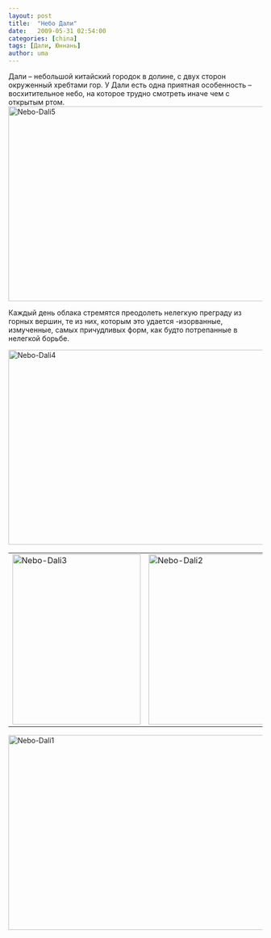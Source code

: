 ```yaml
---
layout: post
title:  "Небо Дали"
date:   2009-05-31 02:54:00
categories: [china]
tags: [Дали, Юннань]
author: uma
---
```


<p>Дали &ndash; небольшой китайский городок в долине, с двух сторон окруженный хребтами гор. У Дали есть одна приятная особенность &ndash; восхитительное небо, на которое трудно смотреть иначе чем с открытым ртом. <a href="/dali-yunnan/nebo-dali5.jpg"><img title="Nebo-Dali5" style="border: 0px;" height="386" alt="Nebo-Dali5" src="/dali-yunnan/nebo-dali5-thumb.jpg" width="513" border="0"></a></p>

<p>Каждый день облака стремятся преодолеть нелегкую преграду из горных вершин, те из них, которым это удается -изорванные, измученные, самых причудливых форм, как будто потрепанные в нелегкой борьбе.</p>
<p><a href="/dali-yunnan/nebo-dali4.jpg"><img title="Nebo-Dali4" style="border: 0px;" height="386" alt="Nebo-Dali4" src="/dali-yunnan/nebo-dali4-thumb.jpg" width="513" border="0"></a></p>
<table cellspacing="0" cellpadding="0" width="510" border="0">
<tbody>
<tr>
<td valign="top" width="255"><a href="/dali-yunnan/nebo-dali3.jpg"><img title="Nebo-Dali3" style="border: 0px;" height="337" alt="Nebo-Dali3" src="/dali-yunnan/nebo-dali3-thumb.jpg" width="254" border="0"></a></td>
<td valign="top" width="255"><a href="/dali-yunnan/nebo-dali2.jpg"><img title="Nebo-Dali2" style="border: 0px;" height="337" alt="Nebo-Dali2" src="/dali-yunnan/nebo-dali2-thumb.jpg" width="254" border="0"></a></td>
</tr>
</tbody>
</table>



<p><a href="/dali-yunnan/nebo-dali1.jpg"><img title="Nebo-Dali1" style="border: 0px;" height="386" alt="Nebo-Dali1" src="/dali-yunnan/nebo-dali1-thumb.jpg" width="513" border="0"></a></p>
